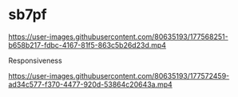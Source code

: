 # sb7pf

https://user-images.githubusercontent.com/80635193/177568251-b658b217-fdbc-4167-81f5-863c5b26d23d.mp4





Responsiveness 

https://user-images.githubusercontent.com/80635193/177572459-ad34c577-f370-4477-920d-53864c20643a.mp4

